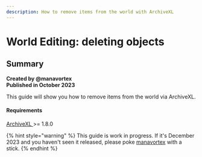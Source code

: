 ```yaml
---
description: How to remove items from the world with ArchiveXL
---
```


# World Editing: deleting objects

## Summary

**Created by @manavortex** \
**Published in October 2023**

This guide will show you how to remove items from the world via ArchiveXL.

#### Requirements

[ArchiveXL ](https://www.nexusmods.com/cyberpunk2077/mods/4198)>= 1.8.0

{% hint style="warning" %}
This guide is work in progress. If it's December 2023 and you haven't seen it released, please poke [manavortex](http://127.0.0.1:5000/u/NfZBoxGegfUqB33J9HXuCs6PVaC3 "mention") with a stick.
{% endhint %}
